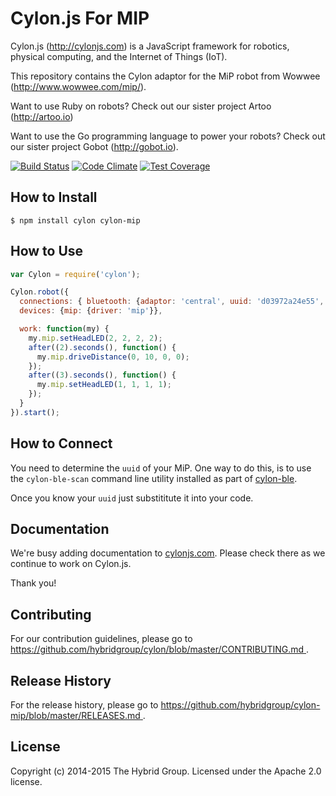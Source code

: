 # Cylon.js For MIP

Cylon.js (http://cylonjs.com) is a JavaScript framework for robotics, physical computing, and the Internet of Things (IoT).

This repository contains the Cylon adaptor for the MiP robot from Wowwee (http://www.wowwee.com/mip/).

Want to use Ruby on robots? Check out our sister project Artoo (http://artoo.io)

Want to use the Go programming language to power your robots? Check out our sister project Gobot (http://gobot.io).

[![Build Status](https://secure.travis-ci.org/hybridgroup/cylon-mip.png?branch=master)](http://travis-ci.org/hybridgroup/cylon-mip) [![Code Climate](https://codeclimate.com/github/hybridgroup/cylon-mip/badges/gpa.svg)](https://codeclimate.com/github/hybridgroup/cylon-mip) [![Test Coverage](https://codeclimate.com/github/hybridgroup/cylon-mip/badges/coverage.svg)](https://codeclimate.com/github/hybridgroup/cylon-mip)

## How to Install

    $ npm install cylon cylon-mip

## How to Use

```javascript
var Cylon = require('cylon');

Cylon.robot({
  connections: { bluetooth: {adaptor: 'central', uuid: 'd03972a24e55', module: 'cylon-ble'}},
  devices: {mip: {driver: 'mip'}},

  work: function(my) {
    my.mip.setHeadLED(2, 2, 2, 2);
    after((2).seconds(), function() {
      my.mip.driveDistance(0, 10, 0, 0);
    });
    after((3).seconds(), function() {
      my.mip.setHeadLED(1, 1, 1, 1);
    });
  }
}).start();

```

## How to Connect

You need to determine the `uuid` of your MiP. One way to do this, is to use the `cylon-ble-scan` command line utility installed as part of [cylon-ble](https://github.com/hybridgroup/cylon-ble).

Once you know your `uuid` just substititute it into your code.

## Documentation

We're busy adding documentation to [cylonjs.com](http://cylonjs.com). Please check there as we continue to work on Cylon.js.

Thank you!

## Contributing

For our contribution guidelines, please go to [https://github.com/hybridgroup/cylon/blob/master/CONTRIBUTING.md
](https://github.com/hybridgroup/cylon/blob/master/CONTRIBUTING.md
).

## Release History

For the release history, please go to [https://github.com/hybridgroup/cylon-mip/blob/master/RELEASES.md
](https://github.com/hybridgroup/cylon-mip/blob/master/RELEASES.md
).

## License

Copyright (c) 2014-2015 The Hybrid Group. Licensed under the Apache 2.0 license.
